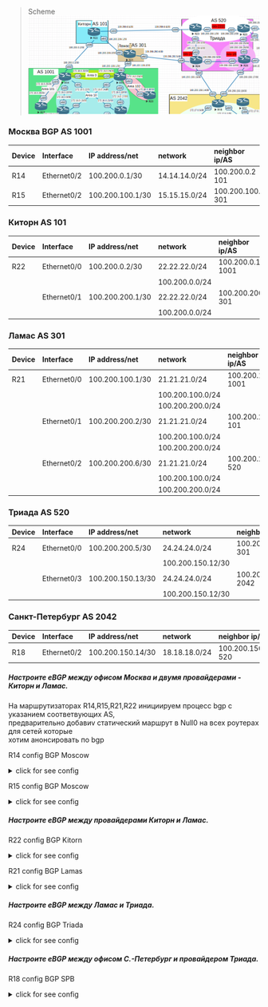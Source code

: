 >Scheme<br>
![](AS_BGP.png)<br>

### Москва BGP AS 1001<br>

|Device|Interface|IP address/net|network|neighbor ip/AS|
|:-|:-|:-|:-|:-|
|R14|Ethernet0/2|100.200.0.1/30|14.14.14.0/24|100.200.0.2 101|
|R15|Ethernet0/2|100.200.100.1/30|15.15.15.0/24|100.200.100.2 301|

### Киторн  AS 101<br>

|Device|Interface|IP address/net|network|neighbor ip/AS|
|:-|:-|:-|:-|:-|
|R22|Ethernet0/0|100.200.0.2/30|22.22.22.0/24|100.200.0.1 1001|
||||100.200.0.0/24||
||Ethernet0/1|100.200.200.1/30|22.22.22.0/24|100.200.200.2 301|
||||100.200.0.0/24||

### Ламас AS 301<br>

|Device|Interface|IP address/net|network|neighbor ip/AS|
|:-|:-|:-|:-|:-|
|R21|Ethernet0/0|100.200.100.1/30|21.21.21.0/24|100.200.100.1 1001|
||||100.200.100.0/24||
||||100.200.200.0/24||
||Ethernet0/1|100.200.200.2/30|21.21.21.0/24|100.200.200.1 101|
||||100.200.100.0/24||
||||100.200.200.0/24||
||Ethernet0/2|100.200.200.6/30|21.21.21.0/24|100.200.200.5 520|
||||100.200.100.0/24||
||||100.200.200.0/24||

### Триада AS 520<br>

|Device|Interface|IP address/net|network|neighbor ip/AS|
|:-|:-|:-|:-|:-|
|R24|Ethernet0/0|100.200.200.5/30|24.24.24.0/24|100.200.200.6 301|
||||100.200.150.12/30||
||Ethernet0/3|100.200.150.13/30|24.24.24.0/24|100.200.150.14 2042|
||||100.200.150.12/30||

### Санкт-Петербург AS 2042<br>

|Device|Interface|IP address/net|network|neighbor ip/AS|
|:-|:-|:-|:-|:-|
|R18|Ethernet0/2|100.200.150.14/30|18.18.18.0/24|100.200.150.13 520|

##### Настроите eBGP между офисом Москва и двумя провайдерами - Киторн и Ламас.<br>

На маршрутизаторах R14,R15,R21,R22 инициируем процесс bgp с указанием соответвующих AS,<br>
предварительно добавиv статический маршрут в Null0 на всех роутерах для сетей которые<br> 
хотим анонсировать по bgp<br>

R14 config BGP Moscow
<details>
  <summary>click for see config</summary>
router bgp 1001<br>
 bgp log-neighbor-changes<br>
 neighbor 100.200.0.2 remote-as 101<br>
 !<br>
 address-family ipv4<br>
  network 14.14.14.0 mask 255.255.255.0<br>
  neighbor 100.200.0.2 activate<br>
 exit-address-family<br>
</details>

R15 config BGP Moscow
<details>
  <summary>click for see config</summary>
router bgp 1001<br>
 bgp log-neighbor-changes<br>
 neighbor 100.200.100.2 remote-as 301<br>
 !<br>
 address-family ipv4<br>
  network 15.15.15.0 mask 255.255.255.0<br>
  neighbor 100.200.100.2 activate<br>
 exit-address-family<br>
</details>


##### Настроите eBGP между провайдерами Киторн и Ламас.<br>

R22 config BGP Kitorn
<details>
  <summary>click for see config</summary>
router bgp 101<br>
 bgp log-neighbor-changes<br>
 neighbor 100.200.0.1 remote-as 1001<br>
 neighbor 100.200.0.6 remote-as 520<br>
 neighbor 100.200.200.2 remote-as 301<br>
 !<br>
 address-family ipv4<br>
  network 22.22.22.0 mask 255.255.255.0<br>
  network 100.200.0.0 mask 255.255.255.0<br>
  neighbor 100.200.0.1 activate<br>
  neighbor 100.200.0.6 activate<br>
  neighbor 100.200.200.2 activate<br>
 exit-address-family<br>
</details>

R21 config BGP Lamas
<details>
  <summary>click for see config</summary>
router bgp 301<br>
 bgp log-neighbor-changes<br>
 neighbor 100.200.100.1 remote-as 1001<br>
 neighbor 100.200.200.1 remote-as 101<br>
 neighbor 100.200.200.5 remote-as 520<br>
 !<br>
 address-family ipv4<br>
  network 21.21.21.0 mask 255.255.255.0<br>
  network 100.200.100.0 mask 255.255.255.0<br>
  network 100.200.200.0 mask 255.255.255.0<br>
  neighbor 100.200.100.1 activate<br>
  neighbor 100.200.200.1 activate<br>
  neighbor 100.200.200.5 activate<br>
 exit-address-family<br>
</details>

##### Настроите eBGP между Ламас и Триада.<br>

R24 config BGP Triada
<details>
  <summary>click for see config</summary>
router bgp 520<br>
 bgp log-neighbor-changes<br>
 neighbor 100.200.150.14 remote-as 2042<br>
 neighbor 100.200.200.6 remote-as 301<br>
 !<br>
 address-family ipv4<br>
  network 24.24.24.0 mask 255.255.255.0<br>
  network 100.200.150.12 mask 255.255.255.252<br>
  neighbor 100.200.150.14 activate<br>
  neighbor 100.200.200.6 activate<br>
 exit-address-family<br>
</details> 

##### Настроите eBGP между офисом С.-Петербург и провайдером Триада.<br>

R18 config BGP SPB
<details>
  <summary>click for see config</summary>
router bgp 2042<br>
 bgp log-neighbor-changes<br>
 network 18.18.18.0 mask 255.255.255.0<br>
 neighbor 100.200.150.13 remote-as 520<br>
<details>

##### Организуете IP доступность между пограничным роутерами офисами Москва и С.-Петербург.<br>

После настройки и запуска процесса bgp на роутерах:R14,R15,R18,R21,R22,R24 - появилась ip связанность<br>
между роутерами офиса Москвы и С.-Петербурга.<br>

![](traceroute.png)<br>

На скриншоте выше при проверке доступности ip шлюза Москвы из С.-петербурга и обратно в выводе маршрута<br>
отображены не только транзитные адреса шлюзов но и номера автономных систем протокола eBGP.<br>

